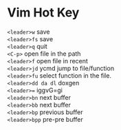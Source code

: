 # Vim Hot Key
`<leader>w` save  
`<leader>fs` save   
`<leader>q` quit  
`<C-p>` open file in the path   
`<leader>f` open file in recent   
`<leader>jd` ycmd jump to file/function   
`<leader>fu` select function in the file.   
`<leader>dd da dl` doxgen   
`<leader>=` i<Esc>ggvG=gi<Esc>   
`<leader>bn` next buffer  
`<leader>bb` next buffer  
`<leader>bp` previous buffer  
`<leader>bpp` pre-pre buffer  
